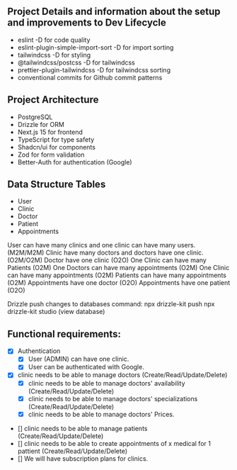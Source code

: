 ## Project Details and information about the setup and improvements to Dev Lifecycle

- eslint -D for code quality
- eslint-plugin-simple-import-sort -D for import sorting
- tailwindcss -D for styling
- @tailwindcss/postcss -D for tailwindcss
- prettier-plugin-tailwindcss -D for tailwindcss sorting
- conventional commits for Github commit patterns

## Project Architecture

- PostgreSQL
- Drizzle for ORM
- Next.js 15 for frontend
- TypeScript for type safety
- Shadcn/ui for components
- Zod for form validation
- Better-Auth for authentication (Google)

## Data Structure Tables

- User
- Clinic
- Doctor
- Patient
- Appointments

User can have many clinics and one clinic can have many users. (M2M/M2M)
Clinic have many doctors and doctors have one clinic. (O2M/O2M)
Doctor have one clinic (O2O)
One Clinic can have many Patients (O2M)
One Doctors can have many appointments (O2M)
One Clinic can have many appointments (O2M)
Patients can have many appointments (O2M)
Appointments have one doctor (O2O)
Appointments have one patient (O2O)

Drizzle push changes to databases command:
npx drizzle-kit push
npx drizzle-kit studio (view database)

## Functional requirements:

- [x] Authentication
  - [x] User (ADMIN) can have one clinic.
  - [x] User can be authenticated with Google.
- [x] clinic needs to be able to manage doctors (Create/Read/Update/Delete)
  - [x] clinic needs to be able to manage doctors' availability (Create/Read/Update/Delete)
  - [x] clinic needs to be able to manage doctors' specializations (Create/Read/Update/Delete)
  - [x] clinic needs to be able to manage doctors' Prices.
- [] clinic needs to be able to manage patients (Create/Read/Update/Delete)
- [] clinic needs to be able to create appointments of x medical for 1 pattient (Create/Read/Update/Delete)
- [] We will have subscription plans for clinics.
